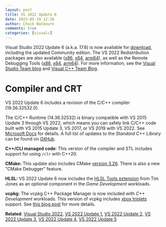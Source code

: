 ```yaml
---
layout: post
title: VS 2022 Update 6
date: 2023-05-19 12:36
author: Chuck Walbourn
comments: true
categories: [visualc]
---
```


Visual Studio 2022 Update 6 (a.k.a. 17.6) is now available for [download](https://visualstudio.microsoft.com/downloads/), including the updated Community edition. The VS 2022 Redistribution packages are also available ([x86](https://aka.ms/vs/17/release/VC_redist.x86.exe), [x64](https://aka.ms/vs/17/release/VC_redist.x64.exe), [arm64](https://aka.ms/vs/17/release/VC_redist.arm64.exe)), as well as the Remote Debugging Tools ([x86](https://aka.ms/vs/17/release/RemoteTools.x86ret.enu.exe), [x64](https://aka.ms/vs/17/release/RemoteTools.amd64ret.enu.exe), [arm64](https://aka.ms/vs/17/release/RemoteTools.arm64ret.enu.exe)). For more information, see the [Visual Studio Team blog](https://devblogs.microsoft.com/visualstudio/visual-studio-2022-17-6-now-available/) and [Visual C++ Team Blog](https://devblogs.microsoft.com/cppblog/visual-studio-17-6-for-cpp-devs/).

<!--more-->

<h1>Compiler and CRT</h1>

VS 2022 Update 6 includes a revision of the C/C++ compiler (19.36.32532.0).

The C/C++ Runtime (14.36.32532) is binary compatible with VS 2015 Update 3 through VS 2022, which means you can safely link C/C++ code built with VS 2015 Update 3, VS 2017, or VS 2019 with VS 2022. See [Microsoft Docs](https://docs.microsoft.com/cpp/porting/binary-compat-2015-2017?view=msvc-170) for details. A full list of updates to the *Standard C++ Library* can be found on [GitHub](https://github.com/microsoft/STL/wiki/Changelog#vs-2022-176).

<strong>C++/CLI managed code</strong>: This version of the compiler and STL includes support for using ``/clr`` with C++20.

<strong>CMake:</strong> This update also includes CMake [version 3.26](https://cmake.org/cmake/help/v3.26/release/3.26.html). There is also a new "CMake Debugger" feature.

<strong>HLSL:</strong> VS 2022 Update 6 now includes the [HLSL Tools extension](https://github.com/tgjones/HlslTools) from Tim Jones as an optional component in the *Game Development* workloads.

<strong>vcpkg:</strong> The vcpkg C++ Package Manager is now included with *C++ Development* workloads. This version of vcpkg includes [xbox triplets](https://walbourn.github.io/vcpkg-now-supports-targeting-xbox/) support. See [this blog post](https://devblogs.microsoft.com/cppblog/vcpkg-is-now-included-with-visual-studio/) for more details.

<strong>Related</strong>: <a href="https://walbourn.github.io/visual-studio-2022/">Visual Studio 2022</a>, <a href="https://walbourn.github.io/vs-2022-update-1/">VS 2022 Update 1</a>, <a href="https://walbourn.github.io/vs-2022-update-2/">VS 2022 Update 2</a>, <a href="https://walbourn.github.io/vs-2022-update-3/">VS 2022 Update 3</a>, <a href="https://walbourn.github.io/vs-2022-update-4/">VS 2022 Update 4</a>, <a href="https://walbourn.github.io/vs-2022-update-5/">VS 2022 Update 5</a>
